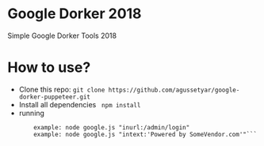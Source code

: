 # Google Dorker 2018
Simple Google Dorker Tools 2018

# How to use?
- Clone this repo:
  ```git clone https://github.com/agussetyar/google-dorker-puppeteer.git```
- Install all dependencies
  ``` npm install```
- running
  ``` usage: node google.js "google_dork"
      example: node google.js "inurl:/admin/login"
      example: node google.js "intext:'Powered by SomeVendor.com'"```
